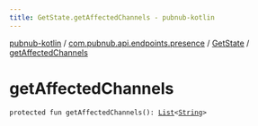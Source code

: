 ```yaml
---
title: GetState.getAffectedChannels - pubnub-kotlin
---
```


[pubnub-kotlin](../../index.html) / [com.pubnub.api.endpoints.presence](../index.html) / [GetState](index.html) / [getAffectedChannels](./get-affected-channels.html)

# getAffectedChannels

`protected fun getAffectedChannels(): `[`List`](https://kotlinlang.org/api/latest/jvm/stdlib/kotlin.collections/-list/index.html)`<`[`String`](https://kotlinlang.org/api/latest/jvm/stdlib/kotlin/-string/index.html)`>`
